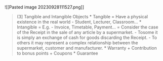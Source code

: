 ![[Pasted image 20230928111527.png]]
> (3] Tangible and Intangible Objects * Tangible = Have a physical existence in the real world - Student, Lecturer, Classroom... * Intangible = E.g. - Invoice, Timetable, Payment... = Consider the case of the Receipt in the sale of any article by a supermarket. - Tosome it is simply an exchange of cash for goods discarding the Receipt. - To others it may represent a complex relationship between the supermarket, customer and manufacturer. * Warranty + Contribution to bonus points + Coupons * Guarantee